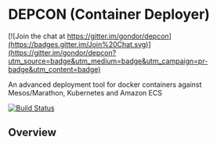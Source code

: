 # DEPCON (Container Deployer)

[![Join the chat at https://gitter.im/gondor/depcon](https://badges.gitter.im/Join%20Chat.svg)](https://gitter.im/gondor/depcon?utm_source=badge&utm_medium=badge&utm_campaign=pr-badge&utm_content=badge)

An advanced deployment tool for docker containers against Mesos/Marathon, Kubernetes and Amazon ECS

[![Build Status](https://travis-ci.org/gondor/depcon.svg)](https://travis-ci.org/gondor/depcon)

## Overview


